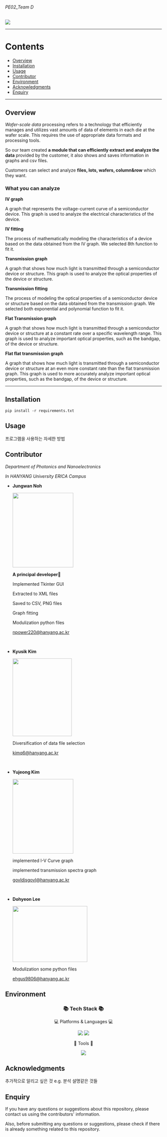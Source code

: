 ###### PE02_Team D

<img src="https://capsule-render.vercel.app/api?type=waving&color=auto&height=200&section=header&text=Analyze+Wafer&fontSize=90" />

*****

# Contents  
- [Overview](#overview)     
- [Installation](#installation)  
- [Usage](#usage)  
- [Contributor](#contributor)
- [Environment](#environment)  
- [Acknowledgments](#acknowledgments)
- [Enquiry](#enquiry)  

*****
 
## Overview   
*Wafer-scale data* processing refers to a technology that efficiently manages and utilizes 
vast amounts of data of elements in each die at the wafer scale. 
This requires the use of appropriate data formats and processing tools. 


So our team created **a module that can efficiently extract and analyze the data**
provided by the customer, it also shows and saves information in graphs and csv files.


Customers can select and analyze **files, lots, wafers, column&row** which they want.

 
### What you can analyze

**IV graph**

A graph that represents the voltage-current curve of a semiconductor device. 
This graph is used to analyze the electrical characteristics of the device.

**IV fitting**
 
The process of mathematically modeling the characteristics of a device 
based on the data obtained from the IV graph. 
We selected 8th function to fit it.


**Transmission graph**

 A graph that shows how much light is transmitted through a semiconductor device
 or structure. This graph is used to analyze the optical properties of the device or structure.

**Transmission fitting**

The process of modeling the optical properties of a semiconductor device
or structure based on the data obtained from the transmission graph.
We selected both exponential and polynomial function to fit it.

**Flat Transmission graph**

 A graph that shows how much light is transmitted through a semiconductor 
 device or structure at a constant rate over a specific wavelength range. 
 This graph is used to analyze important optical properties, such as the bandgap,
 of the device or structure.

**Flat flat transmission graph**

A graph that shows how much light is transmitted through a semiconductor
device or structure at an even more constant rate than the flat transmission graph.
This graph is used to more accurately analyze important optical properties,
such as the bandgap, of the device or structure.

*****

## Installation  
 ```{.python}
pip install -r requirements.txt
 ```

## Usage  
프로그램을 사용하는 자세한 방법

## Contributor  
_Department of Photonics and Nanoelectronics_

_In HANYANG University ERICA Campus_



- **Jungwan Noh**

  <img src="https://github.com/PE02teamD/project_main/assets/127360946/742c4597-5dca-40e8-8199-88ec694cd15a" width="195" height="240"/>

  **A principal developer👑**

  Implemented Tkinter GUI

  Extracted to XML files

  Saved to CSV, PNG files 

  Graph fitting

  Modulization python files

  [npower220@hanyang.ac.kr](npower220@hanyang.ac.kr)

<br/>

- **Kyusik Kim**

  <img src="https://github.com/PE02teamD/project_main/assets/127360946/41083b56-6cdd-48a7-b609-101b4abdb7a1" width="190" height="250"/>

  Diversification of data file selection

  [kimq6@hanyang.ac.kr](kimq6@hanyang.ac.kr)

<br/>

- **Yujeong Kim**

  <img src="https://github.com/PE02teamD/project_main/assets/127360946/371677b4-9e92-412f-aa83-78b35d472eb9" width="195" height="240"/>

  implemented I-V Curve graph

  implemented transmission spectra graph

  [govldjsgovl@hanyang.ac.kr](govldjsgovl@hanyang.ac.kr)

 <br/>

- **Dohyeon Lee**

  <img src="https://github.com/PE02teamD/project_main/assets/127360946/9e2c72d5-4ae3-4784-a986-ffe3a2cbe16b" width="240" height="180"/>

  Modulization some python files

  [ehgus9806@hanyang.ac.kr](ehgus9806@hanyang.ac.kr)

## Environment  
<div align=center>
	<h3>📚 Tech Stack 📚</h3>
	<p>💻 Platforms & Languages 💻</p>
</div>
<div align=center>
<img src="https://img.shields.io/badge/Python3.10-3776AB?style=flat&logo=python&logoColor=white"/>  
<img src="https://img.shields.io/badge/Window10-0078D6?style=flat&logo=Windows&logoColor=white"/>
</div>
<div align=center>
    <p>🔨 Tools 🔨</p>
    <img src="https://img.shields.io/badge/Github-181717?style=flat&logo=Github&logoColor=white"/>
</div>

## Acknowledgments  
추가적으로 알리고 싶은 것 e.g. 분석 설명같은 것들

## Enquiry  
If you have any questions or suggestions about this repository, please contact us using the contributors' information.  


Also, before submitting any questions or suggestions, please check if there is already something related to this repository.